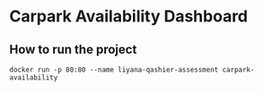 # Carpark Availability Dashboard

## How to run the project
```
docker run -p 80:80 --name liyana-qashier-assessment carpark-availability
